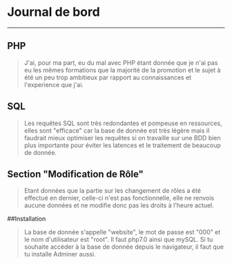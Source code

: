 # Journal de bord

----
## PHP

> J'ai, pour ma part, eu du mal avec PHP étant donnée que je n'ai pas eu les mêmes formations que la majorité de la promotion et le sujet à été un peu trop ambitieux par rapport au connaissances et l'experience que j'ai.

## SQL

> Les requêtes SQL sont très redondantes et pompeuse en ressources, elles sont "efficace" car la base de donnée est très légère mais il faudrait mieux optimiser les requêtes si on travaille sur une BDD bien plus importante pour éviter les latences et le traitement de beaucoup de donnée.

## Section "Modification de Rôle"

> Etant données que la partie sur les changement de rôles a été effectué en dernier, celle-ci n'est pas fonctionnelle, elle ne renvois aucune données et ne modifie donc pas les droits à l'heure actuel.

##Installation
> La base de donnée s'appelle "website", le mot de passe est "000" et le nom d'utilisateur est "root". Il faut php7.0 ainsi que mySQL. Si tu souhaite accéder à la base de donnée depuis le navigateur, il faut que tu installe Adminer aussi.